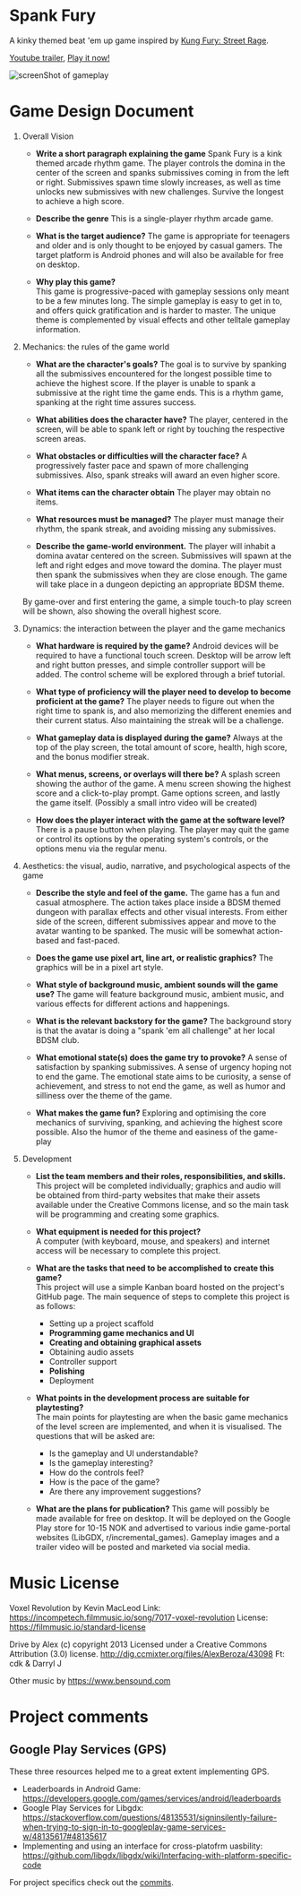 # Spank Fury

A kinky themed beat 'em up game inspired by [Kung Fury: Street Rage](https://store.steampowered.com/app/373180/Kung_Fury_Street_Rage/).

[Youtube trailer](https://youtu.be/Xf3JDAgd-fQ), [Play it now!](https://github.com/Slideshow776/Spank-Fury/tree/master/release)

![screenShot of gameplay](https://user-images.githubusercontent.com/4059636/106881821-4b7a2100-66de-11eb-9fe5-210c8e256633.PNG)


# Game Design Document

1. Overall Vision
    * **Write a short paragraph explaining the game**
    Spank Fury is a kink themed arcade rhythm game. The player controls the domina in the center of the screen and spanks submissives coming in from the left or right. Submissives spawn time slowly increases, as well as time unlocks new submissives with new challenges. Survive the longest to achieve a high score.
        
    * **Describe the genre**
    This is a single-player rhythm arcade game.
    
    * **What is the target audience?**
    The game is appropriate for teenagers and older and is only thought to be enjoyed by casual gamers. The target platform is Android phones and will also be available for free on desktop.
    
    * **Why play this game?**    
    This game is progressive-paced with gameplay sessions only meant to be a few minutes long. The simple gameplay is easy to get in to, and offers quick gratification and is harder to master. The unique theme is complemented by visual effects and other telltale gameplay information.
    
2. Mechanics: the rules of the game world
    * **What are the character's goals?**
    The goal is to survive by spanking all the submissives encountered for the longest possible time to achieve the highest score. If the player is unable to spank a submissive at the right time the game ends. This is a rhythm game, spanking at the right time assures success.
        
    * **What abilities does the character have?**
    The player, centered in the screen, will be able to spank left or right by touching the respective screen areas.
    
    * **What obstacles or difficulties will the character face?**
    A progressively faster pace and spawn of more challenging submissives. Also, spank streaks will award an even higher score.
    
    * **What items can the character obtain**
    The player may obtain no items.
    
    * **What resources must be managed?**
    The player must manage their rhythm, the spank streak, and avoiding missing any submissives.
    
    * **Describe the game-world environment.**
    The player will inhabit a domina avatar centered on the screen. Submissives will spawn at the left and right edges and move toward the domina. The player must then spank the submissives when they are close enough. The game will take place in a dungeon depicting an appropriate BDSM theme.

    By game-over and first entering the game, a simple touch-to play screen will be shown, also showing the overall highest score.
    
3. Dynamics: the interaction between the player and the game mechanics
    * **What hardware is required by the game?**
    Android devices will be required to have a functional touch screen. Desktop will be arrow left and right button presses, and simple controller support will be added. The control scheme will be explored through a brief tutorial.
    
    * **What type of proficiency will the player need to develop to become proficient at the game?**
    The player needs to figure out when the right time to spank is, and also memorizing the different enemies and their current status. Also maintaining the streak will be a challenge.
        
    * **What gameplay data is displayed during the game?**
    Always at the top of the play screen, the total amount of score, health, high score, and the bonus modifier streak.
    
    * **What menus, screens, or overlays will there be?**
    A splash screen showing the author of the game.
    A menu screen showing the highest score and a click-to-play prompt.
    Game options screen, and lastly the game itself.
    (Possibly a small intro video will be created)
    
    * **How does the player interact with the game at the software level?**
    There is a pause button when playing. The player may quit the game or control its options by the operating system's controls, or the options menu via the regular menu.
    
4. Aesthetics: the visual, audio, narrative, and psychological aspects of the game
    * **Describe the style and feel of the game.**
    The game has a fun and casual atmosphere. The action takes place inside a BDSM themed dungeon with parallax effects and other visual interests. From either side of the screen, different submissives appear and move to the avatar wanting to be spanked. The music will be somewhat action-based and fast-paced.

    * **Does the game use pixel art, line art, or realistic graphics?**
    The graphics will be in a pixel art style.
    
    * **What style of background music, ambient sounds will the game use?**
    The game will feature background music, ambient music, and various effects for different actions and happenings.
        
    * **What is the relevant backstory for the game?**
    The background story is that the avatar is doing a "spank 'em all challenge" at her local BDSM club.
        
    * **What emotional state(s) does the game try to provoke?**
    A sense of satisfaction by spanking submissives. A sense of urgency hoping not to end the game. The emotional state aims to be curiosity, a sense of achievement, and stress to not end the game, as well as humor and silliness over the theme of the game.
        
    * **What makes the game fun?**
    Exploring and optimising the core mechanics of surviving, spanking, and achieving the highest score possible. Also the humor of the theme and easiness of the game-play
    
5. Development
    
    * **List the team members and their roles, responsibilities, and skills.**    
    This project will be completed individually; graphics and audio will be obtained from third-party websites that make their assets available under the Creative Commons license, and so the main task will be programming and creating some graphics.
    
    * **What equipment is needed for this project?**    
    A computer (with keyboard, mouse, and speakers) and internet access will be necessary to complete this project.
    
    * **What are the tasks that need to be accomplished to create this game?**    
    This project will use a simple Kanban board hosted on the project's GitHub page.
    The main sequence of steps to complete this project is as follows:    
        * Setting up a project scaffold
        * **Programming game mechanics and UI**
        * **Creating and obtaining graphical assets**
        * Obtaining audio assets
        * Controller support
        * **Polishing**
        * Deployment

    * **What points in the development process are suitable for playtesting?**    
    The main points for playtesting are when the basic game mechanics of the level screen are implemented, and when it is visualised. The questions that will be asked are: 
        * Is the gameplay and UI understandable?
        * Is the gameplay interesting?
        * How do the controls feel?
        * How is the pace of the game?
        * Are there any improvement suggestions?        
    
    * **What are the plans for publication?**
    This game will possibly be made available for free on desktop. It will be deployed on the Google Play store for 10-15 NOK and advertised to various indie game-portal websites (LibGDX, r/incremental_games). Gameplay images and a trailer video will be posted and marketed via social media.

# Music License
Voxel Revolution by Kevin MacLeod
Link: https://incompetech.filmmusic.io/song/7017-voxel-revolution
License: https://filmmusic.io/standard-license

Drive by Alex (c) copyright 2013 Licensed under a Creative Commons Attribution (3.0) license. http://dig.ccmixter.org/files/AlexBeroza/43098 Ft: cdk & Darryl J

Other music by https://www.bensound.com

# Project comments
## Google Play Services (GPS)
These three resources helped me to a great extent implementing GPS.
* Leaderboards in Android Game: https://developers.google.com/games/services/android/leaderboards
* Google Play Services for Libgdx: https://stackoverflow.com/questions/48135531/signinsilently-failure-when-trying-to-sign-in-to-googleplay-game-services-w/48135617#48135617
* Implementing and using an interface for cross-platofrm uasbility: https://github.com/libgdx/libgdx/wiki/Interfacing-with-platform-specific-code

For project specifics check out the [commits](https://github.com/Slideshow776/Spank-Fury/commits/master).
